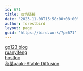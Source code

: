 ```yaml
---
id: 671
title: 友情链接
date: '2023-11-08T15:58:00+08:00'
author: forestbird
layout: page
guid: 'https://bird.work/?p=671'
---
```


[go123 blog](https://go123.live/)  
[ruanyifeng](https://www.ruanyifeng.com/blog/)  
[hostloc](http://www.hostloc.com)  
[秋葉aaaki-Stable Diffusion](https://space.bilibili.com/12566101)